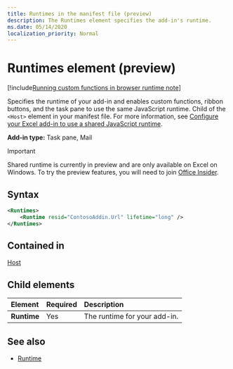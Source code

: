 ```yaml
---
title: Runtimes in the manifest file (preview)
description: The Runtimes element specifies the add-in's runtime.
ms.date: 05/14/2020
localization_priority: Normal
---
```


# Runtimes element (preview)

[!include[Running custom functions in browser runtime note](../../includes/excel-shared-runtime-preview-note.md)]

Specifies the runtime of your add-in and enables custom functions, ribbon buttons, and the task pane to use the same JavaScript runtime. Child of the `<Host>` element in your manifest file. For more information, see [Configure your Excel add-in to use a shared JavaScript runtime](../../excel/configure-your-add-in-to-use-a-shared-runtime.md).

**Add-in type:** Task pane, Mail

> [!IMPORTANT]
> Shared runtime is currently in preview and are only available on Excel on Windows. To try the preview features, you will need to join [Office Insider](https://insider.office.com/).

## Syntax

```XML
<Runtimes>
    <Runtime resid="ContosoAddin.Url" lifetime="long" />
</Runtimes>
```

## Contained in

[Host](./host.md)

## Child elements

|  Element |  Required  |  Description  |
|:-----|:-----|:-----|
|  **Runtime**     | Yes |  The runtime for your add-in.

## See also

- [Runtime](runtime.md)

